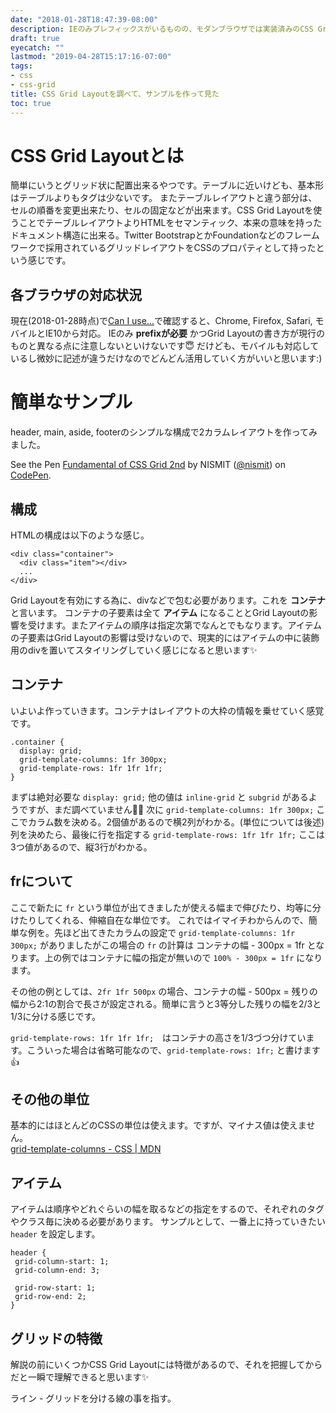 ```yaml
---
date: "2018-01-28T18:47:39-08:00"
description: IEのみプレフィックスがいるものの、モダンブラウザでは実装済みのCSS Grid Layoutを試して見た
draft: true
eyecatch: ""
lastmod: "2019-04-28T15:17:16-07:00"
tags:
- css
- css-grid
title: CSS Grid Layoutを調べて、サンプルを作って見た
toc: true
---
```


# CSS Grid Layoutとは
簡単にいうとグリッド状に配置出来るやつです。テーブルに近いけども、基本形はテーブルよりもタグは少ないです。
またテーブルレイアウトと違う部分は、セルの順番を変更出来たり、セルの固定などが出来ます。CSS Grid Layoutを使うことでテーブルレイアウトよりHTMLをセマンティック、本来の意味を持ったドキュメント構造に出来る。Twitter BootstrapとかFoundationなどのフレームワークで採用されているグリッドレイアウトをCSSのプロパティとして持ったという感じです。

## 各ブラウザの対応状況
現在(2018-01-28時点)で[Can I use...](https://caniuse.com/#feat=css-grid)で確認すると、Chrome, Firefox, Safari, モバイルとIE10から対応。
IEのみ **prefixが必要** かつGrid Layoutの書き方が現行のものと異なる点に注意しないといけないです😇
だけども、モバイルも対応しているし微妙に記述が違うだけなのでどんどん活用していく方がいいと思います:)

# 簡単なサンプル
header, main, aside, footerのシンプルな構成で2カラムレイアウトを作ってみました。

<p data-height="365" data-theme-id="dark" data-slug-hash="gvYNao" data-default-tab="result" data-user="nismit" data-embed-version="2" data-pen-title="Fundamental of CSS Grid 2nd" class="codepen">See the Pen <a href="https://codepen.io/nismit/pen/gvYNao/">Fundamental of CSS Grid 2nd</a> by NISMIT (<a href="https://codepen.io/nismit">@nismit</a>) on <a href="https://codepen.io">CodePen</a>.</p>
<script async src="https://production-assets.codepen.io/assets/embed/ei.js"></script>

## 構成
HTMLの構成は以下のような感じ。

```
<div class="container">
  <div class="item"></div>
  ...
</div>
```

Grid Layoutを有効にする為に、divなどで包む必要があります。これを **コンテナ** と言います。
コンテナの子要素は全て **アイテム** になることとGrid Layoutの影響を受けます。またアイテムの順序は指定次第でなんとでもなります。アイテムの子要素はGrid Layoutの影響は受けないので、現実的にはアイテムの中に装飾用のdivを置いてスタイリングしていく感じになると思います✨

## コンテナ
いよいよ作っていきます。コンテナはレイアウトの大枠の情報を乗せていく感覚です。

```
.container {
  display: grid;
  grid-template-columns: 1fr 300px;
  grid-template-rows: 1fr 1fr 1fr;
}
```

まずは絶対必要な `display: grid;` 他の値は `inline-grid` と `subgrid` があるようですが、まだ調べていません🙇🏻
次に `grid-template-columns: 1fr 300px;` ここでカラム数を決める。2個値があるので横2列がわかる。(単位については後述)
列を決めたら、最後に行を指定する `grid-template-rows: 1fr 1fr 1fr;` ここは3つ値があるので、縦3行がわかる。

## frについて
ここで新たに `fr` という単位が出てきましたが使える幅まで伸びたり、均等に分けたりしてくれる、伸縮自在な単位です。
これではイマイチわからんので、簡単な例を。先ほど出てきたカラムの設定で `grid-template-columns: 1fr 300px;` がありましたがこの場合の `fr` の計算は
コンテナの幅 - 300px = 1fr となります。上の例ではコンテナに幅の指定が無いので `100% - 300px = 1fr` になります。

その他の例としては、`2fr 1fr 500px` の場合、コンテナの幅 - 500px = 残りの幅から2:1の割合で長さが設定される。簡単に言うと3等分した残りの幅を2/3と1/3に分ける感じです。

`grid-template-rows: 1fr 1fr 1fr;`　はコンテナの高さを1/3づつ分けています。こういった場合は省略可能なので、`grid-template-rows: 1fr;` と書けます👍

## その他の単位
基本的にはほとんどのCSSの単位は使えます。ですが、マイナス値は使えません。\
[grid-template-columns - CSS | MDN](https://developer.mozilla.org/en-US/docs/Web/CSS/grid-template-columns#Syntax)

## アイテム
アイテムは順序やどれぐらいの幅を取るなどの指定をするので、それぞれのタグやクラス毎に決める必要があります。
サンプルとして、一番上に持っていきたい `header` を設定します。

```
header {
 grid-column-start: 1;
 grid-column-end: 3;

 grid-row-start: 1;
 grid-row-end: 2;
}
```

## グリッドの特徴
解説の前にいくつかCSS Grid Layoutには特徴があるので、それを把握してからだと一瞬で理解できると思います✨

ライン - グリッドを分ける線の事を指す。
